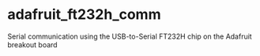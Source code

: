 # adafruit_ft232h_comm
Serial communication using the USB-to-Serial FT232H chip on the Adafruit breakout board
